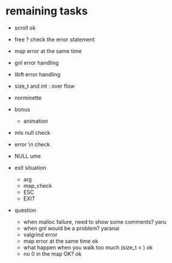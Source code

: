 # remaining tasks
- scroll ok
- free ? check the error statement
- map error at the same time
- gnl error handling
- libft error handling
- size_t and int : over flow
- norminette
- bonus
    - animation
- mlx null check
- error \n check
- NULL ume

- exit situation
    - arg
    - map_check 
    - ESC 
    - EXIT 

- question
    - when malloc failure, need to show some comments? yaru
    - when gnl would be a problem? yaranai
    - valgrind error 
    - map error at the same time ok
    - what happen when you walk too much (size_t < ) ok
    - no 0 in the map OK? ok
